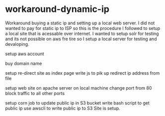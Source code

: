 # workaround-dynamic-ip
Workaround buying a static ip and setting up a local web server. I did not wanted to pay for static ip to ISP so this is the procedure I followed to setup a local site that is acessable over internet. I wanted to setup solr for testing and its not possible on aws fre tire so I setup a local server for testing and devaloping.

setup aws account

buy domain name

setup re-direct site as index page
       write js to pik up redirect ip address from file

setup web site on apache server on local machine
       change port from 80
       block traffic to all other ports

setup corn job to update public ip in S3 bucket
        write bash script to get public ip
        use awscli to write public ip to S3
Site is setup. 

